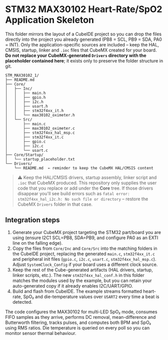 # STM32 MAX30102 Heart-Rate/SpO2 Application Skeleton

This folder mirrors the layout of a CubeIDE project so you can drop the
files directly into the project you already generated (PB8 = SCL, PB9 = SDA,
PA0 = INT).  Only the application-specific sources are included – keep the
HAL, CMSIS, startup, linker and `.ioc` files that CubeMX created for your
board.  **Do not replace your CubeMX-generated `Drivers` directory with the
placeholder contained here**; it exists only to preserve the folder structure
in git.

```
STM_MAX30102_1/
├── README.md
├── Core/
│   ├── Inc/
│   │   ├── main.h
│   │   ├── gpio.h
│   │   ├── i2c.h
│   │   ├── usart.h
│   │   ├── stm32f4xx_it.h
│   │   └── max30102_oximeter.h
│   └── Src/
│       ├── main.c
│       ├── max30102_oximeter.c
│       ├── stm32f4xx_hal_msp.c
│       ├── stm32f4xx_it.c
│       ├── gpio.c
│       ├── i2c.c
│       └── usart.c
├── Core/Startup/
│   └── startup_placeholder.txt
└── Drivers/
    └── README.md  ← reminder to keep the CubeMX HAL/CMSIS content
```

> ⚠️ Keep the HAL/CMSIS drivers, startup assembly, linker script and `.ioc`
> that CubeMX produced.  This repository only supplies the user code that you
> replace or add under the **Core** tree.  If those drivers disappear you'll
> see build errors such as `fatal error: stm32f4xx_hal_i2c.h: No such file or
> directory` – restore the CubeMX `Drivers` folder in that case.

## Integration steps

1. Generate your CubeMX project targeting the STM32 part/board you are using
   (ensure I2C1 SCL=PB8, SDA=PB9, and configure PA0 as an EXTI line on the
   falling edge).
2. Copy the files from `Core/Inc` and `Core/Src` into the matching folders in
   the CubeIDE project, replacing the generated `main.c`, `stm32f4xx_it.c`
   and peripheral init files (`gpio.c`, `i2c.c`, `usart.c`, `stm32f4xx_hal_msp.c`).
   Adjust `SystemClock_Config` if your board uses a different clock source.
3. Keep the rest of the Cube-generated artifacts (HAL drivers, startup, linker
   scripts, etc.).  The new `stm32f4xx_hal_conf.h` in this folder matches the
   modules used by the example, but you can retain your auto-generated copy if
   it already enables I2C/UART/GPIO.
4. Build and flash from CubeIDE.  The example streams formatted heart-rate,
   SpO₂ and die-temperature values over `USART2` every time a beat is detected.

The code configures the MAX30102 for multi-LED SpO₂ mode, consumes FIFO samples
as they arrive, performs DC removal, mean-difference and Butterworth filtering,
tracks pulses, and computes both BPM and SpO₂ using RMS ratios.  Die temperature
is queried on every poll so you can monitor sensor thermal behaviour.


